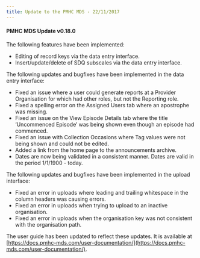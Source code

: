 ```yaml
---
title: Update to the PMHC MDS - 22/11/2017
---
```


#### PMHC MDS Update v0.18.0 ####

The following features have been implemented:

* Editing of record keys via the data entry interface.
* Insert/update/delete of SDQ subscales via the data entry interface.

The following updates and bugfixes have been implemented in the data entry interface:

* Fixed an issue where a user could generate reports at a Provider Organisation for which had other roles, but not the Reporting role.
* Fixed a spelling error on the Assigned Users tab where an apostrophe was missing.
* Fixed an issue on the View Episode Details tab where the title ‘Uncommenced Episode’ was being shown even though an episode had commenced.
* Fixed an issue with Collection Occasions where Tag values were not being shown and could not be edited.
* Added a link from the home page to the announcements archive.
* Dates are now being validated in a consistent manner. Dates are valid in the period 1/1/1900 - today.

The following updates and bugfixes have been implemented in the upload interface:

* Fixed an error in uploads where leading and trailing whitespace in the column headers was causing errors.
* Fixed an error in uploads when trying to upload to an inactive organisation.
* Fixed an error in uploads when the organisation key was not consistent with the organisation path.

The user guide has been updated to reflect these updates. It is available at [https://docs.pmhc-mds.com/user-documentation/](https://docs.pmhc-mds.com/user-documentation/).
